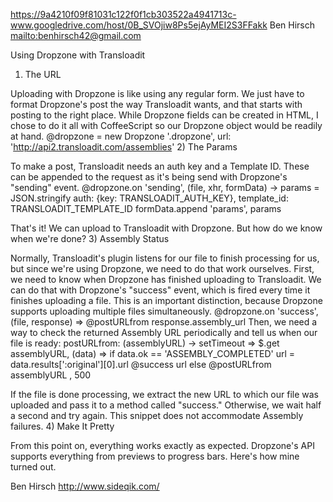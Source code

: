 <https://9a4210f09f81031c122f0f1cb303522a4941713c-www.googledrive.com/host/0B_SVOjiw8Ps5ejAyMEI2S3FFakk>
Ben Hirsch <mailto:benhirsch42@gmail.com>

Using Dropzone with Transloadit
1) The URL

Uploading with Dropzone is like using any regular form. We just have to format Dropzone's post the way Transloadit wants, and that starts with posting to the right place. While Dropzone fields can be created in HTML, I chose to do it all with CoffeeScript so our Dropzone object would be readily at hand.
@dropzone = new Dropzone '.dropzone', url: '<http://api2.transloadit.com/assemblies>'
2) The Params

To make a post, Transloadit needs an auth key and a Template ID. These can be appended to the request as it's being send with Dropzone's "sending" event.
@dropzone.on 'sending', (file, xhr, formData) ->
  params = JSON.stringify
    auth: {key: TRANSLOADIT_AUTH_KEY},
    template_id: TRANSLOADIT_TEMPLATE_ID
  formData.append 'params', params

That's it! We can upload to Transloadit with Dropzone. But how do we know when we're done?
3) Assembly Status

Normally, Transloadit's plugin listens for our file to finish processing for us, but since we're using Dropzone, we need to do that work ourselves. First, we need to know when Dropzone has finished uploading to Transloadit. We can do that with Dropzone's "success" event, which is fired every time it finishes uploading a file. This is an important distinction, because Dropzone supports uploading multiple files simultaneously.
@dropzone.on 'success', (file, response) =>
  @postURLfrom response.assembly_url
Then, we need a way to check the returned Assembly URL periodically and tell us when our file is ready:
postURLfrom: (assemblyURL) ->
  setTimeout =>
    $.get assemblyURL, (data) =>
      if data.ok == 'ASSEMBLY_COMPLETED'
        url = data.results[':original'][0].url
        @success url
      else
        @postURLfrom assemblyURL
  , 500

If the file is done processing, we extract the new URL to which our file was uploaded and pass it to a method called "success." Otherwise, we wait half a second and try again. This snippet does not accommodate Assembly failures.
4) Make It Pretty

From this point on, everything works exactly as expected. Dropzone's API supports everything from previews to progress bars. Here's how mine turned out.

Ben Hirsch
<http://www.sideqik.com/>
